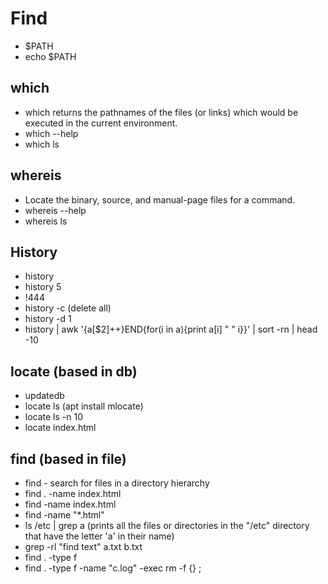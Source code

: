 # Find

- $PATH
- echo $PATH

## which

- which  returns  the pathnames of the files (or links) which would be executed in the current environment.
- which --help
- which ls

## whereis

- Locate the binary, source, and manual-page files for a command.
- whereis --help
- whereis ls

## History

- history
- history 5
- !444
- history -c (delete all)
- history -d 1
- history | awk '{a[$2]++}END{for(i in a){print a[i] " " i}}' | sort -rn | head -10

## locate (based in db)

- updatedb
- locate ls (apt install mlocate)
- locate ls -n 10
- locate index.html

## find (based in file)

- find - search for files in a directory hierarchy
- find . -name index.html
- find -name index.html
- find -name "*.html"
- ls /etc | grep a (prints all the files or directories in the "/etc" directory that have the letter 'a' in their name)
- grep -rl "find text" a.txt b.txt
- find . -type f
- find . -type f -name "c.log" -exec rm -f {} \;
